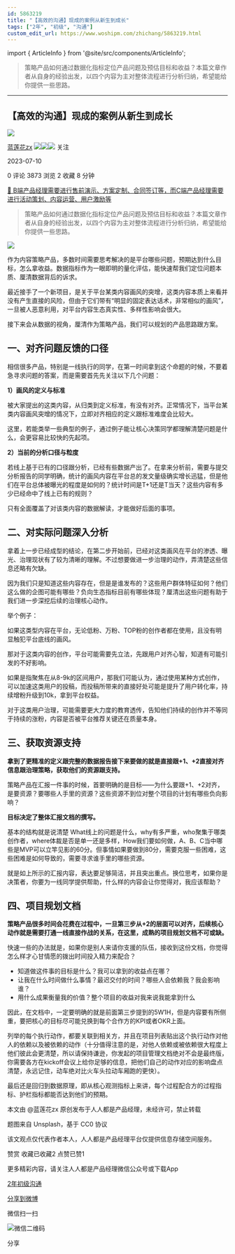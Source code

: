 ```yaml
---
id: 5863219
title: "【高效的沟通】现成的案例从新生到成长"
tags: ["2年", "初级", "沟通"]
custom_edit_url: https://www.woshipm.com/zhichang/5863219.html
---
```

import { ArticleInfo } from '@site/src/components/ArticleInfo';

<ArticleInfo
    author="蓝莲花zx"
    authorLink="https://www.woshipm.com/u/723392"
    published="2023-07-10"
    views={3873}
    comments={0}
    collects={2}
/>

> 策略产品如何通过数据化指标定位产品问题及预估目标和收益？本篇文章作者从自身的经验出发，以四个内容为主对整体流程进行分析归纳，希望能给你提供一些思路。

---

## 【高效的沟通】现成的案例从新生到成长

[![](https://static.woshipm.com/view/woshipm_api_def_20230629195825_9727.png?imageView2/1/w/72/h/72/q/100)](https://www.woshipm.com/u/723392)

[蓝莲花zx](https://www.woshipm.com/u/723392) ![](https://static.woshipm.com/tag/1121_1@2x.png)![](https://static.woshipm.com/tag/1301_1@2x.png)![](https://static.woshipm.com/tag/2405_1@2x.png) 关注

2023-07-10

0 评论 3873 浏览 2 收藏 8 分钟

[🔗 B端产品经理需要进行售前演示、方案定制、合同签订等，而C端产品经理需要进行活动策划、内容运营、用户激励等](https://ke.qidianla.com/courses/bcpm)

> 策略产品如何通过数据化指标定位产品问题及预估目标和收益？本篇文章作者从自身的经验出发，以四个内容为主对整体流程进行分析归纳，希望能给你提供一些思路。

![](https://image.woshipm.com/2023/04/13/ff97c806-d9e9-11ed-bd74-00163e0b5ff3.jpg)

作为内容策略产品，多数时间需要思考解决的是平台哪些问题，预期达到什么目标，怎么拿收益。数据指标作为一眼即明的量化评估，能快速帮我们定位问题本质、厘清数据背后的诉求。

最近接手了一个新项目，是关于平台某类内容画风的突增，这类内容本质上来看并没有产生直接的风险，但由于它们带有“明显的固定表达话术，非常相似的画风”，一旦被人恶意利用，对平台内容生态真实性、多样性影响会很大。

接下来会从数据的视角，厘清作为策略产品，我们可以规划的产品思路跟方案。

## 一、对齐问题反馈的口径

相信很多产品，特别是一线执行的同学，在第一时间拿到这个命题的时候，不要着急寻求问题的答案，而是需要首先先关注以下几个问题：

**1）画风的定义与标准**

被大家提出的这类内容，从归类到定义标准，有没有对齐。正常情况下，当平台某类内容画风突增的情况下，立即对齐相应的定义跟标准难度会比较大。

这里，若能类举一些典型的例子，通过例子能让核心决策同学都理解清楚问题是什么，会更容易比较快的先起项。

**2）当前的分析口径与粒度**

若线上基于已有的口径跟分析，已经有些数据产出了。在拿来分析前，需要与提交分析报告的同学明确，统计的画风内容在平台总的发文量级确实增长迅猛，但是他们在平台总体被曝光的程度是如何的？统计时间是T+1还是T当天？这些内容有多少已经命中了线上已有的规则？

只有全面覆盖了对该类内容的数据解读，才能做好后面的事项。

## 二、对实际问题深入分析

拿着上一步已经成型的结论，在第二步开始前，已经对这类画风在平台的渗透、曝光、治理现状有了较为清晰的理解。不过想要做进一步治理的动作，弄清楚这些信息还略有欠缺。

因为我们只是知道这些内容存在，但是是谁发布的？这些用户群体特征如何？他们这么做的企图可能有哪些？负向生态指标目前有哪些体现？厘清出这些问题有助于我们进一步深挖后续的治理核心动作。

举个例子：

如果这类型内容在平台，无论低粉、万粉、TOP粉的创作者都在使用，且没有明显触犯平台底线的画风。

那对于这类内容的创作，平台可能需要先立法，先跟用户对齐心智，知道有可能引发的不好影响。

如果是指聚焦在从8-9k的区间用户，那我们可能认为，通过使用某种方式创作，可以加速这类用户的投稿，而投稿所带来的直接好处可能是提升了用户转化率，持续增粉升级到10k，拿到平台权益。

对于这类用户治理，可能需要更大力度的教育透传，告知他们持续的创作并不等同于持续的涨粉，内容是否被平台推荐关键还在质量本身。

## 三、获取资源支持

**拿到了更精准的定义跟完整的数据报告接下来要做的就是直接跟+1、+2直接对齐信息跟治理策略，获取他们的资源跟支持。**

策略产品在汇报一件事的时候，首要明确的是目标——为什么要跟+1、+2对齐，是要资源？要哪些人手里的资源？这些资源不到位对整个项目的计划有哪些负向影响？

**目标决定了整体汇报文档的撰写。**

基本的结构就是说清楚 What线上的问题是什么，why有多严重，who聚集于哪类创作者，where体裁是否是单一还是多样，How我们要如何做，A、B、C当中哪些是MVP可以立竿见影的60分。但事情如果要做到80分，需要克服一些困难，这些困难是如何导致的，需要寻求谁手里的哪些资源。

就是如上所示的汇报内容，表达要足够简洁，并且突出重点。换位思考，如果你是决策者，你要为一线同学提供帮助，什么样的内容会让你觉得对，我应该帮助？

## 四、项目规划文档

**策略产品很多时间会花费在过程中，一旦第三步从+2的层面可以对齐，后续核心动作就是需要打通一线直接作战的关系，在这里，成熟的项目规划文档不可或缺。**

快速一些的办法就是，如果你是别人来请你支援的队伍，接收到这份文档，你觉得怎么样才心甘情愿的拨出时间投入精力来配合？

*   知道做这件事的目标是什么？我可以拿到的收益点在哪？
*   让我在什么时间做什么事情？最迟交付的时间？哪些人会依赖我？我会影响谁？
*   用什么成果衡量我的价值？整个项目的收益对我来说我能拿到什么

因此，在文档中，一定要明确的就是前面第三步提到的5W1H，但是内容要有所侧重，要把核心的目标尽可能兑换到每个合作方的KPI或者OKR上面。

列举的每个执行动作，都要关联到相关方，并且在项目列表贴出这个执行动作对他人的依赖以及被依赖的动作（十分值得注意的是，对他人依赖或被依赖很大程度上他们彼此会更清楚，所以请保持谦逊，你发起的项目管理文档绝对不会是最终版，你需要各方在kickoff会议上给你足够的信息，把他们自己的动作对应的影响盘点清楚，永远记住，动车绝对比火车头拉动车厢跑的更快）。

最后还是回归到数据原理，即从核心观测指标上来讲，每个过程配合方的过程指标、护栏指标都能否达到他们的预期。

本文由 @蓝莲花zx 原创发布于人人都是产品经理，未经许可，禁止转载

题图来自 Unsplash，基于 CC0 协议

该文观点仅代表作者本人，人人都是产品经理平台仅提供信息存储空间服务。

赞赏 收藏已收藏2 点赞已赞1

更多精彩内容，请关注人人都是产品经理微信公众号或下载App

[2年](https://www.woshipm.com/tag/2%e5%b9%b4)[初级](https://www.woshipm.com/tag/%e5%88%9d%e7%ba%a7)[沟通](https://www.woshipm.com/tag/%e6%b2%9f%e9%80%9a)

[分享到微博](https://service.weibo.com/share/share.php?appkey=2775287854&title=【高效的沟通】现成的案例从新生到成长&url=https://www.woshipm.com/zhichang/5863219.html&pic=https://image.woshipm.com/2023/04/13/ff97c806-d9e9-11ed-bd74-00163e0b5ff3.jpg)

微信扫一扫

![微信二维码](https://api.pwmqr.com/qrcode/create/?url=https://www.woshipm.com/zhichang/5863219.html)

分享